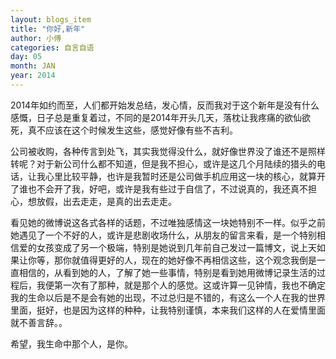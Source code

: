 ```yaml
---
layout: blogs_item
title: "你好,新年"
author: 小傅
categories: 自言自语
day: 05
month: JAN
year: 2014
---
```



  2014年如约而至，人们都开始发总结，发心情，反而我对于这个新年是没有什么感慨，日子总是重复着过，不同的是2014年开头几天，落枕让我疼痛的欲仙欲死，真不应该在这个时候发生这些，感觉好像有些不吉利。
  
  公司被收购，各种传言到处飞，其实我觉得没什么，就好像世界没了谁还不是照样转呢？对于新公司什么都不知道，但是我不担心，或许是这几个月陆续的猎头的电话，让我心里比较平静，也许是我暂时还是公司做手机应用这一块的核心，就算开了谁也不会开了我，好吧，或许是我有些过于自信了，不过说真的，我还真不担心，想放假，出去走走，是真的出去走走。
  
  <!--more--> 
  
  看见她的微博说这各式各样的话题，不过唯独感情这一块她特别不一样。似乎之前她遇见了一个不好的人，或许是悲剧收场什么，从朋友的留言来看，是一个特别相信爱的女孩变成了另一个极端，特别是她说到几年前自己发过一篇博文，说上天如果让你等，那你就值得更好的人，现在的她好像不再相信这些，这个观念我倒是一直相信的，从看到她的人，了解了她一些事情，特别是看到她用微博记录生活的过程后，我便第一次有了那种，就是那个人的感觉。这或许算一见钟情，我也不确定我的生命以后是不是会有她的出现，不过总归是不错的，有这么一个人在我的世界里面，挺好，也是因为这样的种种，让我特别谨慎，本来我们这样的人在爱情里面就不善言辞。。
  
  希望，我生命中那个人，是你。
